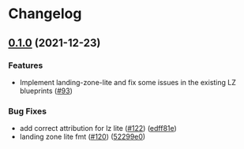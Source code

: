 # Changelog

## [0.1.0](https://www.github.com/GoogleCloudPlatform/blueprints/compare/landing-zone-lite-blueprint-v0.0.1...landing-zone-lite-blueprint-v0.1.0) (2021-12-23)

### Features

* Implement landing-zone-lite and fix some issues in the existing LZ blueprints ([#93](https://www.github.com/GoogleCloudPlatform/blueprints/issues/93))

### Bug Fixes

* add correct attribution for lz lite ([#122](https://www.github.com/GoogleCloudPlatform/blueprints/issues/122)) ([edff81e](https://www.github.com/GoogleCloudPlatform/blueprints/commit/edff81eef17357fd132c9805f811d70e46be4f17))
* landing zone lite fmt ([#120](https://www.github.com/GoogleCloudPlatform/blueprints/issues/120)) ([52299e0](https://www.github.com/GoogleCloudPlatform/blueprints/commit/52299e023573370d03ca988a9570d5390dc30494))
